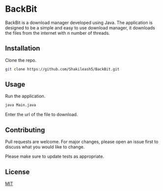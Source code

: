 # BackBit

BackBit is a download manager developed using Java. The application is designed to be a simple and easy to use download manager, it downloads the files from the internet with n number of threads. 

## Installation

Clone the repo.

```bash
git clone https://github.com/Shakileash5/BackBit.git
```

## Usage

Run the application.

```bash
java Main.java
```

Enter the url of the file to download.

## Contributing
Pull requests are welcome. For major changes, please open an issue first to discuss what you would like to change.

Please make sure to update tests as appropriate.

## License
[MIT](https://choosealicense.com/licenses/mit/)